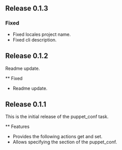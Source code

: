 ## Release 0.1.3

### Fixed
- Fixed locales project name.
- Fixed cli description.

## Release 0.1.2
Readme update.

** Fixed
- Readme update. 

## Release 0.1.1
This is the initial release of the puppet_conf task.

** Features
- Provides the following actions get and set.
- Allows specifying the section of the puppet_conf.
